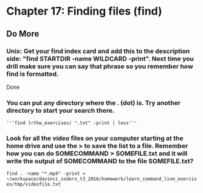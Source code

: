 
# Chapter 17: Finding files (find)

## Do More

### Unix: Get your find index card and add this to the description side: "find STARTDIR -name WILDCARD -print". Next time you drill make sure you can say that phrase so you remember how find is formatted.

Done

### You can put any directory where the . (dot) is. Try another directory to start your search there.

    '''find lrthw_exercises/ ".txt" -print | less'''

### Look for all the video files on your computer starting at the home drive and use the > to save the list to a file. Remember how you can do SOMECOMMAND > SOMEFILE.txt and it will write the output of SOMECOMMAND to the file SOMEFILE.txt?

```find . -name "*.mp4" -print > ~/workspace/davinci_coders_t3_2016/homework/learn_command_line_exercises/tmp/videofile.txt```    

